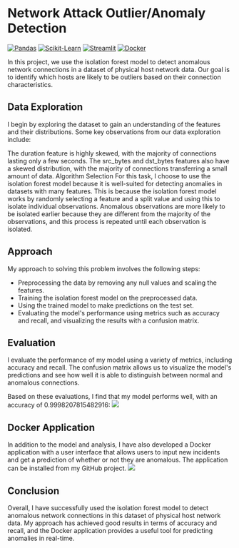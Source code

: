 # Network Attack Outlier/Anomaly Detection

[![Pandas](https://img.shields.io/badge/pandas-latest-green)](https://pandas.pydata.org/)
[![Scikit-Learn](https://img.shields.io/badge/scikit--learn-latest-green)](https://scikit-learn.org/stable/)
[![Streamlit](https://img.shields.io/badge/streamlit-latest-blue)](https://www.streamlit.io/)
[![Docker](https://img.shields.io/badge/docker-latest-blue)](https://www.docker.com/)

In this project, we use the isolation forest model to detect anomalous network connections in a dataset of physical host network data. Our goal is to identify which hosts are likely to be outliers based on their connection characteristics.

## Data Exploration
I begin by exploring the dataset to gain an understanding of the features and their distributions. Some key observations from our data exploration include:

The duration feature is highly skewed, with the majority of connections lasting only a few seconds.
The src_bytes and dst_bytes features also have a skewed distribution, with the majority of connections transferring a small amount of data.
Algorithm Selection
For this task, I choose to use the isolation forest model because it is well-suited for detecting anomalies in datasets with many features. This is because the isolation forest model works by randomly selecting a feature and a split value and using this to isolate individual observations. Anomalous observations are more likely to be isolated earlier because they are different from the majority of the observations, and this process is repeated until each observation is isolated.

## Approach
My approach to solving this problem involves the following steps:

* Preprocessing the data by removing any null values and scaling the features.
* Training the isolation forest model on the preprocessed data.
* Using the trained model to make predictions on the test set.
* Evaluating the model's performance using metrics such as accuracy and recall, and visualizing the results with a confusion matrix.

## Evaluation
I evaluate the performance of my model using a variety of metrics, including accuracy and recall. The confusion matrix allows us to visualize the model's predictions and see how well it is able to distinguish between normal and anomalous connections.

Based on these evaluations, I find that my model performs well, with an accuracy of 0.9998207815482916:
<img src="https://i.ibb.co/hmyfTfG/Screen-Shot-2023-01-02-at-3-19-02.png" />

## Docker Application
In addition to the model and analysis, I have also developed a Docker application with a user interface that allows users to input new incidents and get a prediction of whether or not they are anomalous. The application can be installed from my GitHub project.
<img src="https://i.ibb.co/60pP4V0/Screen-Shot-2023-01-02-at-3-19-20.png" />

## Conclusion
Overall, I have successfully used the isolation forest model to detect anomalous network connections in this dataset of physical host network data. My approach has achieved good results in terms of accuracy and recall, and the Docker application provides a useful tool for predicting anomalies in real-time.
